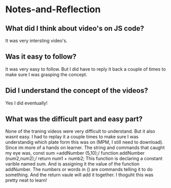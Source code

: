 # Notes-and-Reflection

## What did I think about video's on JS code?
It was very intersting video's. 

## Was it easy to follow?
It was very easy to follow. But I did have to reply it back a couple of times to make sure I was grasping the concept.

## Did I understand the concept of the videos?
Yes I did eventually!

## What was the difficult part and easy part?
None of the traning videos were very difficult to understand. But it also wasnt easy.
I had to replay it a couple times to make sure I was understandig which plate form this was on (MPM, I still need to download).
Since im more of a hands on learner. The string and commands that caught my eye was,
const sum =addNumber (5,10);/ function addNumber (num2,num2);/ return num1 + numb2;
This function is declaring a constant varible named sum. And is assigning it the value of the function addNumber. 
The numbers or words in () are commands telling it to do something. And the return vaule will add it together.
I thoguht this was pretty neat to learn!
